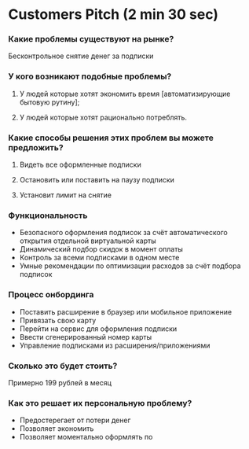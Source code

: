 # Customers Pitch (2 min 30 sec)

### Какие проблемы существуют на рынке?

Бесконтрольное снятие денег за подписки

### У кого возникают подобные проблемы?

1. У людей которые хотят экономить время [автоматизирующие бытовую рутину];

2. У людей которые хотят рационально потреблять.

### Какие способы решения этих проблем вы можете предложить?

1. Видеть все оформленные подписки

2. Остановить или поставить на паузу подписки

3. Установит лимит на снятие

### Функциональность

- Безопасного оформления подписок за счёт автоматического открытия отдельной виртуальной карты
- Динамический подбор скидок в момент оплаты
- Контроль за всеми подписками в одном месте
- Умные рекомендации по оптимизации расходов за счёт подбора подписок

### Процесс онбординга

- Поставить расширение в браузер или мобильное приложение
- Привязать свою карту
- Перейти на сервис для оформления подписки
- Ввести сгенерированный номер карты
- Управление подписками из расширения/приложениями

### Сколько это будет стоить?

Примерно 199 рублей в месяц

### Как это решает их персональную проблему?

- Предостерегает от потери денег
- Позволяет экономить
- Позволяет моментально оформлять по